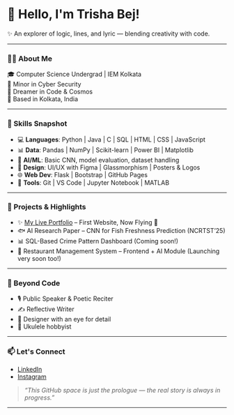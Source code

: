 # 🌸 Hello, I'm Trisha Bej!

✨ An explorer of logic, lines, and lyric — blending creativity with code.

---

### 👩‍💻 About Me

🎓 Computer Science Undergrad | IEM Kolkata  
🔐 Minor in Cyber Security  
💭 Dreamer in Code & Cosmos  
📍 Based in Kolkata, India

---

### 🔧 Skills Snapshot

- 💻 **Languages**: Python | Java | C | SQL | HTML | CSS | JavaScript
- 📊 **Data**: Pandas | NumPy | Scikit-learn | Power BI | Matplotlib
- 🤖 **AI/ML**: Basic CNN, model evaluation, dataset handling
- 🎨 **Design**: UI/UX with Figma | Glassmorphism | Posters & Logos
- 🌐 **Web Dev**: Flask | Bootstrap | GitHub Pages
- 🔬 **Tools**: Git | VS Code | Jupyter Notebook | MATLAB

---

### 🚀 Projects & Highlights

- ✨ [My Live Portfolio](https://trishab004.github.io/trisha-portfolio/) – First Website, Now Flying 🌠
- 🐟 AI Research Paper – CNN for Fish Freshness Prediction (NCRTST’25)
- 📊 SQL-Based Crime Pattern Dashboard (Coming soon!)
- 🏢 Restaurant Management System – Frontend + AI Module (Launching very soon too!)

---

### 🎤 Beyond Code

- 🎙️ Public Speaker & Poetic Reciter
- ✍️ Reflective Writer
- 🎨 Designer with an eye for detail
- 🎸 Ukulele hobbyist

---

### 📫 Let's Connect

- [LinkedIn](https://www.linkedin.com/in/trisha-bej-504bba271)
- [Instagram](https://www.instagram.com/trisha.b_04?igsh=MThhMzkzdGV2cDEzNQ==)

> _“This GitHub space is just the prologue — the real story is always in progress.”_

---

<!--
**trishab004/trishab004** is a ✨ _special_ ✨ repository because its `README.md` (this file) appears on your GitHub profile.

Here are some ideas to get you started:

- 🔭 I’m currently working on ...
- 🌱 I’m currently learning ...
- 👯 I’m looking to collaborate on ...
- 🤔 I’m looking for help with ...
- 💬 Ask me about ...
- 📫 How to reach me: ...
- 😄 Pronouns: ...
- ⚡ Fun fact: ...
-->
